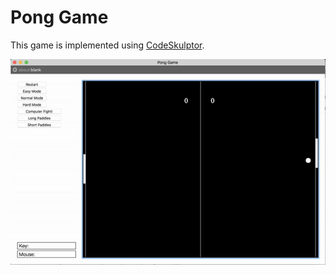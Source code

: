 # Pong Game

This game is implemented using [CodeSkulptor](http://www.codeskulptor.org/).

![demo](readme.gif)

